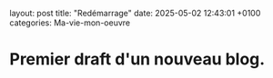 layout: post
title: "Redémarrage"
date: 2025-05-02 12:43:01 +0100
categories: Ma-vie-mon-oeuvre

# Premier draft d'un nouveau blog.

